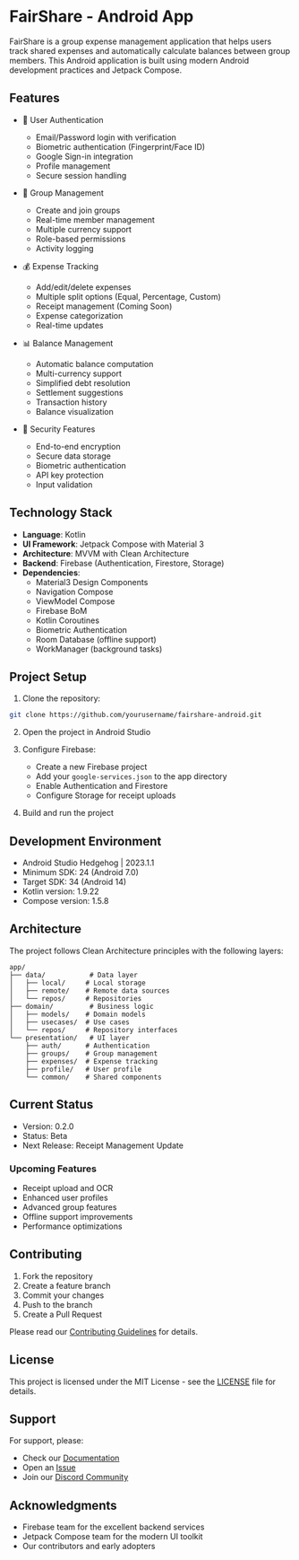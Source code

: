 # FairShare - Android App

FairShare is a group expense management application that helps users track shared expenses and automatically calculate balances between group members. This Android application is built using modern Android development practices and Jetpack Compose.

## Features

- 👤 User Authentication
  - Email/Password login with verification
  - Biometric authentication (Fingerprint/Face ID)
  - Google Sign-in integration
  - Profile management
  - Secure session handling

- 👥 Group Management
  - Create and join groups
  - Real-time member management
  - Multiple currency support
  - Role-based permissions
  - Activity logging

- 💰 Expense Tracking
  - Add/edit/delete expenses
  - Multiple split options (Equal, Percentage, Custom)
  - Receipt management (Coming Soon)
  - Expense categorization
  - Real-time updates

- 📊 Balance Management
  - Automatic balance computation
  - Multi-currency support
  - Simplified debt resolution
  - Settlement suggestions
  - Transaction history
  - Balance visualization

- 🔐 Security Features
  - End-to-end encryption
  - Secure data storage
  - Biometric authentication
  - API key protection
  - Input validation

## Technology Stack

- **Language**: Kotlin
- **UI Framework**: Jetpack Compose with Material 3
- **Architecture**: MVVM with Clean Architecture
- **Backend**: Firebase (Authentication, Firestore, Storage)
- **Dependencies**:
  - Material3 Design Components
  - Navigation Compose
  - ViewModel Compose
  - Firebase BoM
  - Kotlin Coroutines
  - Biometric Authentication
  - Room Database (offline support)
  - WorkManager (background tasks)

## Project Setup

1. Clone the repository:
```bash
git clone https://github.com/yourusername/fairshare-android.git
```

2. Open the project in Android Studio

3. Configure Firebase:
   - Create a new Firebase project
   - Add your `google-services.json` to the app directory
   - Enable Authentication and Firestore
   - Configure Storage for receipt uploads

4. Build and run the project

## Development Environment

- Android Studio Hedgehog | 2023.1.1
- Minimum SDK: 24 (Android 7.0)
- Target SDK: 34 (Android 14)
- Kotlin version: 1.9.22
- Compose version: 1.5.8

## Architecture

The project follows Clean Architecture principles with the following layers:

```
app/
├── data/           # Data layer
│   ├── local/     # Local storage
│   ├── remote/    # Remote data sources
│   └── repos/     # Repositories
├── domain/         # Business logic
│   ├── models/    # Domain models
│   ├── usecases/  # Use cases
│   └── repos/     # Repository interfaces
└── presentation/   # UI layer
    ├── auth/      # Authentication
    ├── groups/    # Group management
    ├── expenses/  # Expense tracking
    ├── profile/   # User profile
    └── common/    # Shared components
```

## Current Status

- Version: 0.2.0
- Status: Beta
- Next Release: Receipt Management Update

### Upcoming Features
- Receipt upload and OCR
- Enhanced user profiles
- Advanced group features
- Offline support improvements
- Performance optimizations

## Contributing

1. Fork the repository
2. Create a feature branch
3. Commit your changes
4. Push to the branch
5. Create a Pull Request

Please read our [Contributing Guidelines](CONTRIBUTING.md) for details.

## License

This project is licensed under the MIT License - see the [LICENSE](LICENSE) file for details.

## Support

For support, please:
- Check our [Documentation](docs/README.md)
- Open an [Issue](../../issues)
- Join our [Discord Community](discord-link)

## Acknowledgments

- Firebase team for the excellent backend services
- Jetpack Compose team for the modern UI toolkit
- Our contributors and early adopters 